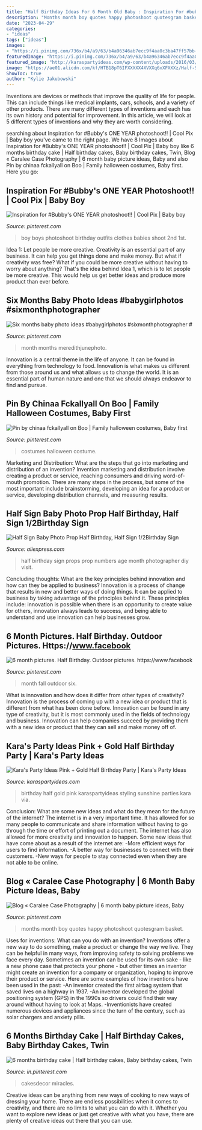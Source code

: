 ```yaml
---
title: "Half Birthday Ideas For 6 Month Old Baby : Inspiration For #bubby&#039;s One Year Photoshoot!!"
description: "Months month boy quotes happy photoshoot quotesgram basket"
date: "2023-04-29"
categories:
- "ideas"
tags: ["ideas"]
images:
- "https://i.pinimg.com/736x/b4/a9/63/b4a96346ab7ecc9f4aa0c3ba47ff57bb--baby-boy-style-boys-style.jpg?b=t"
featuredImage: "https://i.pinimg.com/736x/b4/a9/63/b4a96346ab7ecc9f4aa0c3ba47ff57bb--baby-boy-style-boys-style.jpg?b=t"
featured_image: "http://karaspartyideas.com/wp-content/uploads/2016/03/Pink-Gold-Birthday-Party-via-Karas-Party-Ideas-KarasPartyIdeas.com9_.jpg"
image: "https://ae01.alicdn.com/kf/HTB18pT6IFXXXXX4XVXXq6xXFXXXz/Half-Sign-Baby-Photo-Prop-Half-Birthday-Half-Sign-1-2Birthday-Sign-Age-Numbers-Photography-Props.jpg"
ShowToc: true
author: "Kylie Jakubowski"
---
```



Inventions are devices or methods that improve the quality of life for people. This can include things like medical implants, cars, schools, and a variety of other products. There are many different types of inventions and each has its own history and potential for improvement. In this article, we will look at 5 different types of inventions and why they are worth considering.

	

		
searching about Inspiration for #Bubby&#039;s ONE YEAR photoshoot!! | Cool Pix | Baby boy you've came to the right page. We have 8 Images about Inspiration for #Bubby&#039;s ONE YEAR photoshoot!! | Cool Pix | Baby boy like 6 months birthday cake | Half birthday cakes, Baby birthday cakes, Twin, Blog « Caralee Case Photography | 6 month baby picture ideas, Baby and also Pin by chinaa fckallyall on Boo | Family halloween costumes, Baby first. Here you go:
		
    
## Inspiration For #Bubby&#039;s ONE YEAR Photoshoot!! | Cool Pix | Baby Boy

<img loading=lazy src="https://i.pinimg.com/736x/b4/a9/63/b4a96346ab7ecc9f4aa0c3ba47ff57bb--baby-boy-style-boys-style.jpg?b=t" onerror="this.onerror=null;this.src='https://tse2.mm.bing.net/th?id=OIP.TgcyekuBjKTOsoyoB-nrGwDGEs&amp;pid=15.1';" alt="Inspiration for #Bubby&#039;s ONE YEAR photoshoot!! | Cool Pix | Baby boy">

_Source: pinterest.com_

>boy boys photoshoot birthday outfits clothes babies shoot 2nd 1st. 

	

Idea 1: Let people be more creative.
Creativity is an essential part of any business. It can help you get things done and make money. But what if creativity was free? What if you could be more creative without having to worry about anything? That's the idea behind Idea 1, which is to let people be more creative. This would help us get better ideas and produce more product than ever before.

    
## Six Months Baby Photo Ideas #babygirlphotos #sixmonthphotographer #

<img loading=lazy src="https://i.pinimg.com/originals/a8/b5/99/a8b599c0858388f35c2f461faae40ac6.jpg" onerror="this.onerror=null;this.src='https://tse4.mm.bing.net/th?id=OIP.CCMufCIpsXUSXaAqxXRtggHaLG&amp;pid=15.1';" alt="Six months baby photo ideas #babygirlphotos #sixmonthphotographer #">

_Source: pinterest.com_

>month months meredithjunephoto. 

	

Innovation is a central theme in the life of anyone. It can be found in everything from technology to food. Innovation is what makes us different from those around us and what allows us to change the world. It is an essential part of human nature and one that we should always endeavor to find and pursue.

    
## Pin By Chinaa Fckallyall On Boo | Family Halloween Costumes, Baby First

<img loading=lazy src="https://i.pinimg.com/736x/0c/6c/1a/0c6c1a600d8a8f15fe57aeaca1c7d2b7.jpg" onerror="this.onerror=null;this.src='https://tse2.mm.bing.net/th?id=OIP.UeAVxz0tFfD-hCOcfSyZ_QHaJ3&amp;pid=15.1';" alt="Pin by chinaa fckallyall on Boo | Family halloween costumes, Baby first">

_Source: pinterest.com_

>costumes halloween costume. 

	

Marketing and Distribution: What are the steps that go into marketing and distribution of an invention?
Invention marketing and distribution involve creating a product or service, reaching consumers and driving word-of-mouth promotion. There are many steps in the process, but some of the most important include brainstorming, developing an idea for a product or service, developing distribution channels, and measuring results.

    
## Half Sign Baby Photo Prop Half Birthday, Half Sign 1/2Birthday Sign

<img loading=lazy src="https://ae01.alicdn.com/kf/HTB18pT6IFXXXXX4XVXXq6xXFXXXz/Half-Sign-Baby-Photo-Prop-Half-Birthday-Half-Sign-1-2Birthday-Sign-Age-Numbers-Photography-Props.jpg" onerror="this.onerror=null;this.src='https://tse3.mm.bing.net/th?id=OIP.EtEC0syyQEFjOjX12f5zdwHaLH&amp;pid=15.1';" alt="Half Sign Baby Photo Prop Half Birthday, Half Sign 1/2Birthday Sign">

_Source: aliexpress.com_

>half birthday sign props prop numbers age month photographer diy visit. 

	

Concluding thoughts: What are the key principles behind innovation and how can they be applied to business?
Innovation is a process of change that results in new and better ways of doing things. It can be applied to business by taking advantage of the principles behind it. These principles include: innovation is possible when there is an opportunity to create value for others, innovation always leads to success, and being able to understand and use innovation can help businesses grow.

    
## 6 Month Pictures. Half Birthday. Outdoor Pictures. Https://www.facebook

<img loading=lazy src="https://i.pinimg.com/originals/06/a3/61/06a36141b4ce408719ba1641001b30ee.jpg" onerror="this.onerror=null;this.src='https://tse3.mm.bing.net/th?id=OIP.jZXd0a2VqZ_LuvCQpGi5cQHaE7&amp;pid=15.1';" alt="6 month pictures. Half Birthday. Outdoor pictures. https://www.facebook">

_Source: pinterest.com_

>month fall outdoor six. 

	

What is innovation and how does it differ from other types of creativity?
Innovation is the process of coming up with a new idea or product that is different from what has been done before. Innovation can be found in any type of creativity, but it is most commonly used in the fields of technology and business. Innovation can help companies succeed by providing them with a new idea or product that they can sell and make money off of.

    
## Kara&#039;s Party Ideas Pink + Gold Half Birthday Party | Kara&#039;s Party Ideas

<img loading=lazy src="http://karaspartyideas.com/wp-content/uploads/2016/03/Pink-Gold-Birthday-Party-via-Karas-Party-Ideas-KarasPartyIdeas.com9_.jpg" onerror="this.onerror=null;this.src='https://tse2.mm.bing.net/th?id=OIP.tWZYiU9qWF8anafsKm8HtAHaLG&amp;pid=15.1';" alt="Kara&#039;s Party Ideas Pink + Gold Half Birthday Party | Kara&#039;s Party Ideas">

_Source: karaspartyideas.com_

>birthday half gold pink karaspartyideas styling sunshine parties kara via. 

	

Conclusion: What are some new ideas and what do they mean for the future of the internet?
The internet is in a very important time. It has allowed for so many people to communicate and share information without having to go through the time or effort of printing out a document. The internet has also allowed for more creativity and innovation to happen. Some new ideas that have come about as a result of the internet are: 
-More efficient ways for users to find information.
-A better way for businesses to connect with their customers. 
-New ways for people to stay connected even when they are not able to be online.

    
## Blog « Caralee Case Photography | 6 Month Baby Picture Ideas, Baby

<img loading=lazy src="https://i.pinimg.com/736x/6c/30/b3/6c30b3193d7ea2dc1f4b8b7ea7d4c337--egg-basket-kid-photography.jpg" onerror="this.onerror=null;this.src='https://tse3.mm.bing.net/th?id=OIP.v5cbN6V38eDQZg89vWtnEAHaLI&amp;pid=15.1';" alt="Blog « Caralee Case Photography | 6 month baby picture ideas, Baby">

_Source: pinterest.com_

>months month boy quotes happy photoshoot quotesgram basket. 

	

Uses for inventions: What can you do with an invention?
Inventions offer a new way to do something, make a product or change the way we live. They can be helpful in many ways, from improving safety to solving problems we face every day. Sometimes an invention can be used for its own sake - like a new phone case that protects your phone - but other times an inventor might create an invention for a company or organization, hoping to improve their product or service. Here are some examples of how inventions have been used in the past: 
-An inventor created the first airbag system that saved lives on a highway in 1937.
-An inventor developed the global positioning system (GPS) in the 1990s so drivers could find their way around without having to look at Maps.
-Inventionists have created numerous devices and appliances since the turn of the century, such as solar chargers and anxiety pills.

    
## 6 Months Birthday Cake | Half Birthday Cakes, Baby Birthday Cakes, Twin

<img loading=lazy src="https://i.pinimg.com/originals/ca/a6/43/caa64370c6b4017deed1b1a3cf104ea5.jpg" onerror="this.onerror=null;this.src='https://tse2.mm.bing.net/th?id=OIP.jY3cpCUSk9N-Hb1l1EbnGAHaJ3&amp;pid=15.1';" alt="6 months birthday cake | Half birthday cakes, Baby birthday cakes, Twin">

_Source: in.pinterest.com_

>cakesdecor miracles. 

	

Creative ideas can be anything from new ways of cooking to new ways of dressing your home. There are endless possibilities when it comes to creativity, and there are no limits to what you can do with it. Whether you want to explore new ideas or just get creative with what you have, there are plenty of creative ideas out there that you can use.

